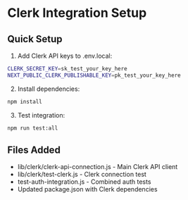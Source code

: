 # Clerk Integration Setup

## Quick Setup
1. Add Clerk API keys to .env.local:
```bash
CLERK_SECRET_KEY=sk_test_your_key_here
NEXT_PUBLIC_CLERK_PUBLISHABLE_KEY=pk_test_your_key_here
```

2. Install dependencies:
```bash
npm install
```

3. Test integration:
```bash
npm run test:all
```

## Files Added
- lib/clerk/clerk-api-connection.js - Main Clerk API client
- lib/clerk/test-clerk.js - Clerk connection test
- test-auth-integration.js - Combined auth tests
- Updated package.json with Clerk dependencies
